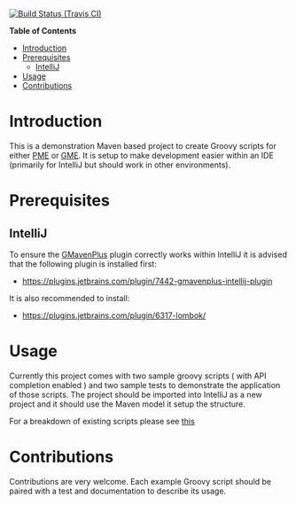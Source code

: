 
[![Build Status (Travis CI)](https://travis-ci.org/project-ncl/manipulator-groovy-examples.svg?branch=master)](https://travis-ci.org/project-ncl/manipulator-groovy-examples.svg?branch=master)


<!-- markdown-toc start - Don't edit this section. Run M-x markdown-toc-refresh-toc -->
**Table of Contents**

- [Introduction](#introduction)
- [Prerequisites](#prerequisites)
    - [IntelliJ](#intellij)
- [Usage](#usage)
- [Contributions](#contributions)

<!-- markdown-toc end -->


Introduction
============

This is a demonstration Maven based project to create Groovy scripts for either
[PME](https://github.com/release-engineering/pom-manipulation-ext) or [GME](https://github.com/project-ncl/gradle-manipulator).
It is setup to make development easier within an IDE (primarily for IntelliJ but should work in other environments).

Prerequisites
=============

IntelliJ
--------

To ensure the [GMavenPlus](https://github.com/groovy/GMavenPlus/) plugin correctly works within
IntelliJ it is advised that the following plugin is installed first:

* https://plugins.jetbrains.com/plugin/7442-gmavenplus-intellij-plugin

It is also recommended to install:

* https://plugins.jetbrains.com/plugin/6317-lombok/

Usage
=====

Currently this project comes with two sample groovy scripts ( with API completion enabled ) and two
sample tests to demonstrate the application of those scripts. The project should be imported into IntelliJ 
as a new project and it should use the Maven model it setup the structure.


For a breakdown of existing scripts please see [this](https://github.com/project-ncl/manipulator-groovy-examples/blob/master/SCRIPT_INDEX.md)

Contributions
=============

Contributions are very welcome. Each example Groovy script should be paired with a test and documentation to describe its usage.
